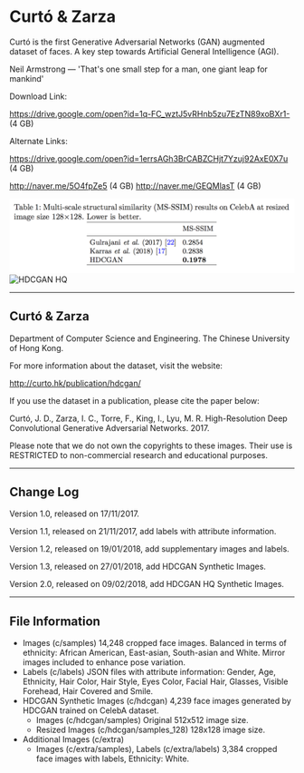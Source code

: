 # Curtó & Zarza
Curtó is the first Generative Adversarial Networks (GAN) augmented dataset of faces. A key step towards Artificial General Intelligence (AGI).

Neil Armstrong — 'That's one small step for a man, one giant leap for mankind'

Download Link: 

https://drive.google.com/open?id=1q-FC_wztJ5vRHnb5zu7EzTN89xoBXr1- (4 GB)

Alternate Links:

https://drive.google.com/open?id=1errsAGh3BrCABZCHjt7Yzuj92AxE0X7u (4 GB)

http://naver.me/5O4fpZe5 (4 GB) http://naver.me/GEQMlasT (4 GB)

![HDCGAN Table](HDCGAN_table.png)
![HDCGAN HQ](HDCGAN_HQ.png)

--------------------------------------------------------
Curtó & Zarza 
--------------------------------------------------------

Department of Computer Science and Engineering. 
The Chinese University of Hong Kong.

For more information about the dataset, visit the website:

  http://curto.hk/publication/hdcgan/

If you use the dataset in a publication, please cite the paper below:

Curtó, J. D., Zarza, I. C., Torre, F., King, I., Lyu, M. R.
High-Resolution Deep Convolutional Generative Adversarial Networks. 2017.

Please note that we do not own the copyrights to these images. Their use is RESTRICTED to non-commercial research and educational purposes.

--------------------------------------------------------
Change Log
--------------------------------------------------------

Version 1.0, released on 17/11/2017.

Version 1.1, released on 21/11/2017, add labels with attribute information.

Version 1.2, released on 19/01/2018, add supplementary images and labels.

Version 1.3, released on 27/01/2018, add HDCGAN Synthetic Images.

Version 2.0, released on 09/02/2018, add HDCGAN HQ Synthetic Images.

--------------------------------------------------------
File Information
--------------------------------------------------------

- Images (c/samples)
      14,248 cropped face images. Balanced in terms of ethnicity: African American, East-asian, South-asian and White. Mirror images included to enhance pose variation.
- Labels (c/labels)
      JSON files with attribute information: Gender, Age, Ethnicity, Hair Color, Hair Style, Eyes Color, Facial Hair, Glasses, Visible Forehead, Hair Covered and Smile.
- HDCGAN Synthetic Images (c/hdcgan)
      4,239 face images generated by HDCGAN trained on CelebA dataset. 
	- Images (c/hdcgan/samples)
		      Original 512x512 image size.
  - Resized Images (c/hdcgan/samples_128)
		      128x128 image size. 
- Additional Images (c/extra)
	- Images (c/extra/samples), Labels (c/extra/labels)
      		3,384 cropped face images with labels, Ethnicity: White.
